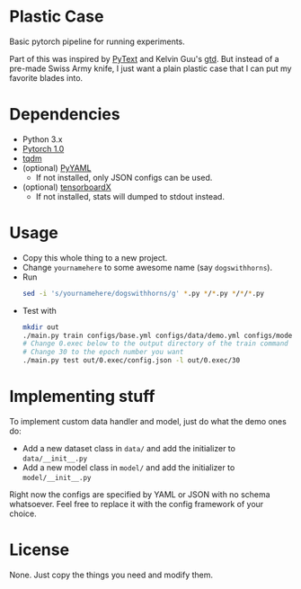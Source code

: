 # Plastic Case

Basic pytorch pipeline for running experiments.

Part of this was inspired by [PyText](https://github.com/facebookresearch/pytext)
and Kelvin Guu's [gtd](https://github.com/kelvinguu/lang2program/tree/master/third-party/gtd).
But instead of a pre-made Swiss Army knife,
I just want a plain plastic case that I can put my favorite blades into.

# Dependencies

* Python 3.x
* [Pytorch 1.0](https://pytorch.org/)
* [tqdm](https://pypi.org/project/tqdm/)
* (optional) [PyYAML](https://pypi.org/project/PyYAML/)
  * If not installed, only JSON configs can be used.
* (optional) [tensorboardX](https://pypi.org/project/tensorboardX/)
  * If not installed, stats will dumped to stdout instead.

# Usage

- Copy this whole thing to a new project.
- Change `yournamehere` to some awesome name (say `dogswithhorns`).
- Run
  ```bash
  sed -i 's/yournamehere/dogswithhorns/g' *.py */*.py */*/*.py
  ```
- Test with
  ```bash
  mkdir out
  ./main.py train configs/base.yml configs/data/demo.yml configs/model/demo.yml
  # Change 0.exec below to the output directory of the train command
  # Change 30 to the epoch number you want
  ./main.py test out/0.exec/config.json -l out/0.exec/30
  ```

# Implementing stuff

To implement custom data handler and model, just do what the demo ones do:

- Add a new dataset class in `data/` and add the initializer to `data/__init__.py`
- Add a new model class in `model/` and add the initializer to `model/__init__.py`

Right now the configs are specified by YAML or JSON with no schema whatsoever.
Feel free to replace it with the config framework of your choice.

# License

None. Just copy the things you need and modify them.
